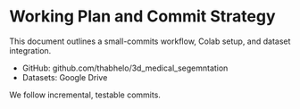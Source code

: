 # Working Plan and Commit Strategy

This document outlines a small-commits workflow, Colab setup, and dataset integration.

- GitHub: github.com/thabhelo/3d_medical_segemntation
- Datasets: Google Drive 

We follow incremental, testable commits.
